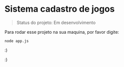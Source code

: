 <h1>Sistema cadastro de jogos </h1>

> Status do projeto: Em desenvolvimento

Para rodar esse projeto na sua maquina, por favor digite: 

```
node app.js
```

:)

:)

